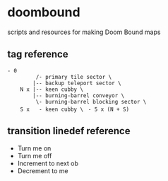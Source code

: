 # doombound
scripts and resources for making Doom Bound maps

## tag reference

`- 0 `  
`         /- primary tile sector \ `  
`        |-- backup teleport sector \ `  
`    N x |-- keen cubby \ `  
`        |-- burning-barrel conveyor \ `  
`         \- burning-barrel blocking sector \ `  
`    S x   - keen cubby \ ` 
`- 5 x (N + S) `  

## transition linedef reference

* Turn me on
* Turn me off
* Increment to next ob
* Decrement to me
